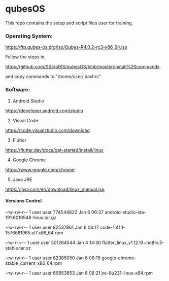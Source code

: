 # qubesOS

This repo contains the setup and script files user for training.


### Operating System:

https://ftp.qubes-os.org/iso/Qubes-R4.0.2-rc3-x86_64.iso

Follow the steps in, 

https://github.com/SSaratKS/qubesOS/blob/master/install%20commands 

and copy commands to "/home/user/.bashrc"

### Software:

1. Android Studio

https://developer.android.com/studio

2. Visual Code

https://code.visualstudio.com/download

3. Flutter

https://flutter.dev/docs/get-started/install/linux

4. Google Chrome

https://www.google.com/chrome

5. Java JRE

https://java.com/en/download/linux_manual.jsp

#### Versions Control

-rw-rw-r-- 1 user user 774544822 Jan  6 06:37 android-studio-ide-191.6010548-linux.tar.gz

-rw-rw-r-- 1 user user  82537861 Jan  6 06:17 code-1.41.1-1576681965.el7.x86_64.rpm

-rw-r--r-- 1 user user 501264544 Jan  4 14:30 flutter_linux_v1.12.13+hotfix.5-stable.tar.xz

-rw-rw-r-- 1 user user  62385050 Jan  6 06:16 google-chrome-stable_current_x86_64.rpm

-rw-rw-r-- 1 user user  69853853 Jan  6 06:21 jre-8u231-linux-x64.rpm
